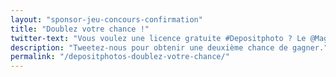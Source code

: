 ```yaml
---
layout: "sponsor-jeu-concours-confirmation"
title: "Doublez votre chance !"
twitter-text: "Vous voulez une licence gratuite #Depositphoto ? Le @MagDuWebdesign vous offre une chance "
description: "Tweetez-nous pour obtenir une deuxième chance de gagner."
permalink: "/depositphotos-doublez-votre-chance/"
---
```

